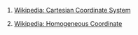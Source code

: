 1. [Wikipedia: Cartesian Coordinate System](https://en.wikipedia.org/wiki/Cartesian_coordinate_system)

2. [Wikipedia: Homogeneous Coordinate](https://en.wikipedia.org/wiki/Homogeneous_coordinates#Use_in_computer_graphics)